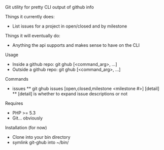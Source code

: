 Git utility for pretty CLI output of github info

Things it currently does:
* List issues for a project in open/closed and by milestone

Things it will eventually do:
* Anything the api supports and makes sense to have on the CLI

Usage
* Inside a github repo: git ghub <command> [<command_arg>, ...]
* Outside a github repo: git ghub <user> <repo> <command> [<command_arg>, ...]

Commands
* issues
** git ghub issues [open,closed,milestone <milestone #>] [detail]
** [detail] is whether to expand issue descriptions or not

Requires
* PHP >= 5.3
* Git... obviously

Installation (for now)
* Clone into your bin directory
* symlink git-ghub into ~/bin/
